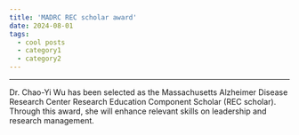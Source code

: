```yaml
---
title: 'MADRC REC scholar award'
date: 2024-08-01
tags:
  - cool posts
  - category1
  - category2
---
```


------
Dr. Chao-Yi Wu has been selected as the Massachusetts Alzheimer Disease Research Center Research Education Component Scholar (REC scholar). Through this award, she will enhance relevant skills on leadership and research management.
